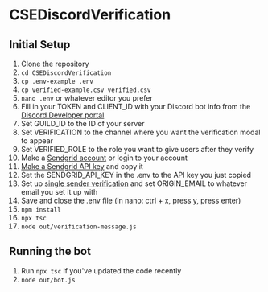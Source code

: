 # CSEDiscordVerification

## Initial Setup
1. Clone the repository
2. `cd CSEDiscordVerification`
3. `cp .env-example .env`
4. `cp verified-example.csv verified.csv`
5. `nano .env` or whatever editor you prefer
6. Fill in your TOKEN and CLIENT_ID with your Discord bot info from the [Discord Developer portal](https://discord.com/developers/applications)
7. Set GUILD_ID to the ID of your server
8. Set VERIFICATION to the channel where you want the verification modal to appear
9. Set VERIFIED_ROLE to the role you want to give users after they verify
10. Make a [Sendgrid account](https://app.sendgrid.com/) or login to your account
11. [Make a Sendgrid API key](https://app.sendgrid.com/settings/api_keys) and copy it
12. Set the SENDGRID_API_KEY in the .env to the API key you just copied
13. Set up [single sender verification](https://app.sendgrid.com/settings/sender_auth) and set ORIGIN_EMAIL to whatever email you set it up with
14. Save and close the .env file (in nano: ctrl + x, press y, press enter)
15. `npm install`
16. `npx tsc`
17. `node out/verification-message.js`

## Running the bot
1. Run `npx tsc` if you've updated the code recently
2. `node out/bot.js`
